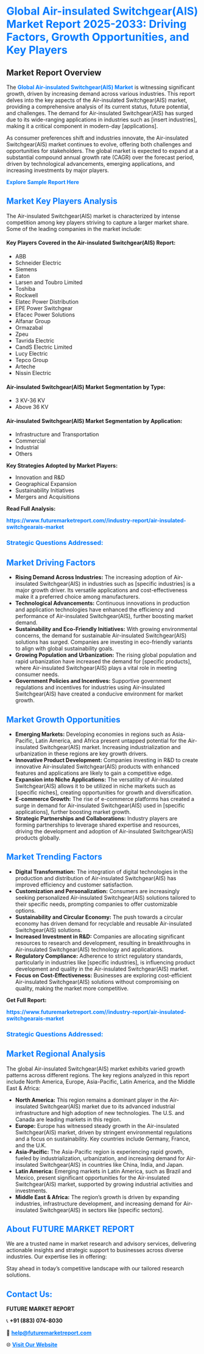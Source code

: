 <h1 style="color: #007BFF;">Global Air-insulated Switchgear(AIS) Market Report 2025-2033: Driving Factors, Growth Opportunities, and Key Players</h1>

<section id="overview">
<h2>Market Report Overview</h2>
<p>The <a href="https://www.futuremarketreport.com//industry-report/air-insulated-switchgearais-market" style="color: #007BFF; text-decoration: none;"><strong>Global Air-insulated Switchgear(AIS) Market</strong></a> is witnessing significant growth, driven by increasing demand across various industries. This report delves into the key aspects of the Air-insulated Switchgear(AIS) market, providing a comprehensive analysis of its current status, future potential, and challenges. The demand for Air-insulated Switchgear(AIS) has surged due to its wide-ranging applications in industries such as [insert industries], making it a critical component in modern-day [applications].</p>
<p>As consumer preferences shift and industries innovate, the Air-insulated Switchgear(AIS) market continues to evolve, offering both challenges and opportunities for stakeholders. The global market is expected to expand at a substantial compound annual growth rate (CAGR) over the forecast period, driven by technological advancements, emerging applications, and increasing investments by major players.</p>
</section>

<section id="overview">
<p><a href="https://www.futuremarketreport.com//request-sample/reportId=56077" style="color: #007BFF; text-decoration: none;"><strong>Explore Sample Report Here</strong></a></p>
</section>

<section id="key-players">
<h2 style="color: #007BFF;">Market Key Players Analysis</h2>
<p>The Air-insulated Switchgear(AIS) market is characterized by intense competition among key players striving to capture a larger market share. Some of the leading companies in the market include:</p>
<h4>Key Players Covered in the Air-insulated Switchgear(AIS) Report:</h4>
<ul><li>ABB</li><li>Schneider Electric</li><li>Siemens</li><li>Eaton</li><li>Larsen and Toubro Limited</li><li>Toshiba</li><li>Rockwell</li><li>Elatec Power Distribution</li><li>EPE Power Switchgear</li><li>Efacec Power Solutions</li><li>Alfanar Group</li><li>Ormazabal</li><li>Zpeu</li><li>Tavrida Electric</li><li>CandS Electric Limited</li><li>Lucy Electric</li><li>Tepco Group</li><li>Arteche</li><li>Nissin Electric</li></ul>
<h4>Air-insulated Switchgear(AIS) Market Segmentation by Type:</h4>
<ul><li>3 KV-36 KV</li><li>Above 36 KV</li></ul>

<h4>Air-insulated Switchgear(AIS) Market Segmentation by Application:</h4>
<ul><li>Infrastructure and Transportation</li><li>Commercial</li><li>Industrial</li><li>Others</li></ul>
<p><strong>Key Strategies Adopted by Market Players:</strong></p>
<ul>
<li>Innovation and R&D</li>
<li>Geographical Expansion</li>
<li>Sustainability Initiatives</li>
<li>Mergers and Acquisitions</li>
</ul>
</section>

<section>
<p><strong>Read Full Analysis: </strong></p><a href="https://www.futuremarketreport.com//industry-report/air-insulated-switchgearais-market" style="color: #007BFF; text-decoration: none;"><strong>https://www.futuremarketreport.com//industry-report/air-insulated-switchgearais-market</strong></a>
<h3 style="color: #007BFF;">Strategic Questions Addressed:</h3>
</section>

<section id="driving-factors">
<h2 style="color: #007BFF;">Market Driving Factors</h2>
<ul>
<li><strong>Rising Demand Across Industries:</strong> The increasing adoption of Air-insulated Switchgear(AIS) in industries such as [specific industries] is a major growth driver. Its versatile applications and cost-effectiveness make it a preferred choice among manufacturers.</li>
<li><strong>Technological Advancements:</strong> Continuous innovations in production and application technologies have enhanced the efficiency and performance of Air-insulated Switchgear(AIS), further boosting market demand.</li>
<li><strong>Sustainability and Eco-Friendly Initiatives:</strong> With growing environmental concerns, the demand for sustainable Air-insulated Switchgear(AIS) solutions has surged. Companies are investing in eco-friendly variants to align with global sustainability goals.</li>
<li><strong>Growing Population and Urbanization:</strong> The rising global population and rapid urbanization have increased the demand for [specific products], where Air-insulated Switchgear(AIS) plays a vital role in meeting consumer needs.</li>
<li><strong>Government Policies and Incentives:</strong> Supportive government regulations and incentives for industries using Air-insulated Switchgear(AIS) have created a conducive environment for market growth.</li>
</ul>
</section>

<section id="growth-opportunities">
<h2 style="color: #007BFF;">Market Growth Opportunities</h2>
<ul>
<li><strong>Emerging Markets:</strong> Developing economies in regions such as Asia-Pacific, Latin America, and Africa present untapped potential for the Air-insulated Switchgear(AIS) market. Increasing industrialization and urbanization in these regions are key growth drivers.</li>
<li><strong>Innovative Product Development:</strong> Companies investing in R&D to create innovative Air-insulated Switchgear(AIS) products with enhanced features and applications are likely to gain a competitive edge.</li>
<li><strong>Expansion into Niche Applications:</strong> The versatility of Air-insulated Switchgear(AIS) allows it to be utilized in niche markets such as [specific niches], creating opportunities for growth and diversification.</li>
<li><strong>E-commerce Growth:</strong> The rise of e-commerce platforms has created a surge in demand for Air-insulated Switchgear(AIS) used in [specific applications], further boosting market growth.</li>
<li><strong>Strategic Partnerships and Collaborations:</strong> Industry players are forming partnerships to leverage shared expertise and resources, driving the development and adoption of Air-insulated Switchgear(AIS) products globally.</li>
</ul>
</section>

<section id="trending-factors">
<h2 style="color: #007BFF;">Market Trending Factors</h2>
<ul>
<li><strong>Digital Transformation:</strong> The integration of digital technologies in the production and distribution of Air-insulated Switchgear(AIS) has improved efficiency and customer satisfaction.</li>
<li><strong>Customization and Personalization:</strong> Consumers are increasingly seeking personalized Air-insulated Switchgear(AIS) solutions tailored to their specific needs, prompting companies to offer customizable options.</li>
<li><strong>Sustainability and Circular Economy:</strong> The push towards a circular economy has driven demand for recyclable and reusable Air-insulated Switchgear(AIS) solutions.</li>
<li><strong>Increased Investment in R&D:</strong> Companies are allocating significant resources to research and development, resulting in breakthroughs in Air-insulated Switchgear(AIS) technology and applications.</li>
<li><strong>Regulatory Compliance:</strong> Adherence to strict regulatory standards, particularly in industries like [specific industries], is influencing product development and quality in the Air-insulated Switchgear(AIS) market.</li>
<li><strong>Focus on Cost-Effectiveness:</strong> Businesses are exploring cost-efficient Air-insulated Switchgear(AIS) solutions without compromising on quality, making the market more competitive.</li>
</ul>
</section>

<section>
<p><strong>Get Full Report: </strong></p><a href="https://www.futuremarketreport.com//industry-report/air-insulated-switchgearais-market" style="color: #007BFF; text-decoration: none;"><strong>https://www.futuremarketreport.com//industry-report/air-insulated-switchgearais-market</strong></a>
<h3 style="color: #007BFF;">Strategic Questions Addressed:</h3>
</section>


<section id="regional-analysis">
<h2 style="color: #007BFF;">Market Regional Analysis</h2>
<p>The global Air-insulated Switchgear(AIS) market exhibits varied growth patterns across different regions. The key regions analyzed in this report include North America, Europe, Asia-Pacific, Latin America, and the Middle East & Africa:</p>
<ul>
<li><strong>North America:</strong> This region remains a dominant player in the Air-insulated Switchgear(AIS) market due to its advanced industrial infrastructure and high adoption of new technologies. The U.S. and Canada are leading markets in this region.</li>
<li><strong>Europe:</strong> Europe has witnessed steady growth in the Air-insulated Switchgear(AIS) market, driven by stringent environmental regulations and a focus on sustainability. Key countries include Germany, France, and the U.K.</li>
<li><strong>Asia-Pacific:</strong> The Asia-Pacific region is experiencing rapid growth, fueled by industrialization, urbanization, and increasing demand for Air-insulated Switchgear(AIS) in countries like China, India, and Japan.</li>
<li><strong>Latin America:</strong> Emerging markets in Latin America, such as Brazil and Mexico, present significant opportunities for the Air-insulated Switchgear(AIS) market, supported by growing industrial activities and investments.</li>
<li><strong>Middle East & Africa:</strong> The region’s growth is driven by expanding industries, infrastructure development, and increasing demand for Air-insulated Switchgear(AIS) in sectors like [specific sectors].</li>
</ul>
</section>

<footer>
<h2 style="color: #007BFF;">About FUTURE MARKET REPORT</h2>
<p>We are a trusted name in market research and advisory services, delivering actionable insights and strategic support to businesses across diverse industries. Our expertise lies in offering:</p>

<p>Stay ahead in today’s competitive landscape with our tailored research solutions.</p>

<h2 style="color: #007BFF;">Contact Us:</h2>
<p><strong>FUTURE MARKET REPORT</strong></p>
<p>📞 <strong>+91 (883) 074-8030</strong></p>
<p>📧 <strong><a href="mailto:help@futuremarketreport.com" style="color: #007BFF;">help@futuremarketreport.com</a></strong></p>
<p>🌐 <strong><a href="https://www.futuremarketreport.com/" style="color: #007BFF;">Visit Our Website</a></strong></p>
</footer>
